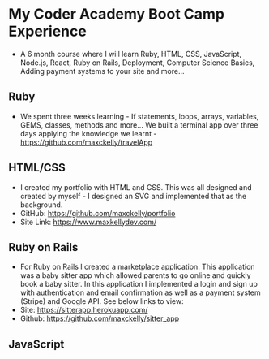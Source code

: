 # My Coder Academy Boot Camp Experience
- A 6 month course where I will learn Ruby, HTML, CSS, JavaScript, Node.js, React, Ruby on Rails, Deployment, Computer Science Basics, Adding payment systems to your site and more...

## Ruby 
- We spent three weeks learning - If statements, loops, arrays, variables, GEMS, classes, methods and more... We built a terminal app over three days applying the knowledge we learnt - https://github.com/maxckelly/travelApp 

## HTML/CSS
- I created my portfolio with HTML and CSS. This was all designed and created by myself - I designed an SVG and implemented that as the background.
- GitHub: https://github.com/maxckelly/portfolio 
- Site Link: https://www.maxkellydev.com/ 

## Ruby on Rails 
- For Ruby on Rails I created a marketplace application. This application was a baby sitter app which allowed parents to go online and quickly book a baby sitter. In this application I implemented a login and sign up with authentication and email confirmation as well as a payment system (Stripe) and Google API. See below links to view:
- Site: https://sitterapp.herokuapp.com/ 
- Github: https://github.com/maxckelly/sitter_app


## JavaScript 
